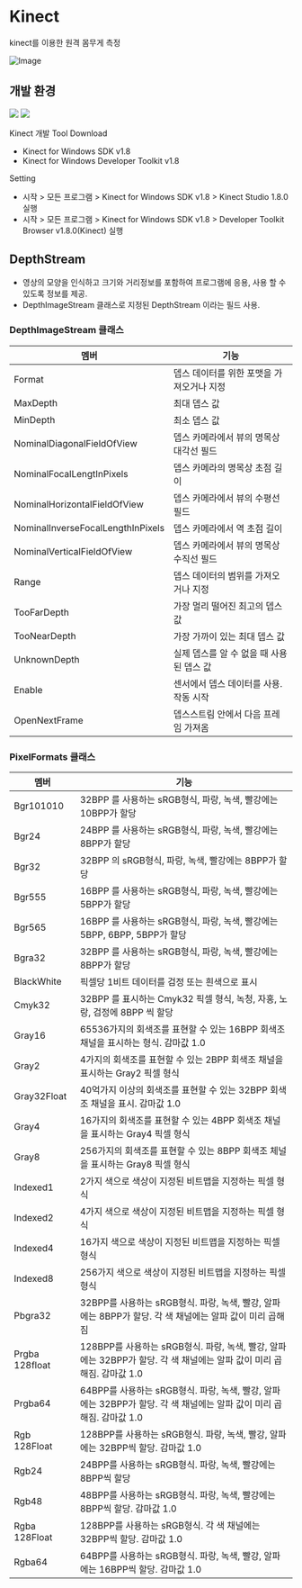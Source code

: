 # Kinect 
kinect를 이용한 원격 몸무게 측정

![Image](https://github.com/user-attachments/assets/b38e7d14-60fc-4619-b749-e27639dcd2e3)


## 개발 환경
<div>
<img src="https://img.shields.io/badge/c++-00599C?style=for-the-badge&logo=c%2B%2B&logoColor=white">
<img src="https://img.shields.io/badge/Visual Studio-3DDC84?style=flat&logo=Visual Studio&logoColor=white"/>
</div>

Kinect 개발 Tool Download
- Kinect for Windows SDK v1.8
- Kinect for Windows Developer Toolkit v1.8
  
Setting
- 시작 > 모든 프로그램 > Kinect for Windows SDK v1.8 > Kinect Studio 1.8.0 실행
- 시작 > 모든 프로그램 > Kinect for Windows SDK v1.8 > Developer Toolkit Browser v1.8.0(Kinect) 실행


## DepthStream
- 영상의 모양을 인식하고 크기와 거리정보를 포함하여 프로그램에 응용, 사용 할 수 있도록 정보를 제공.
- DepthImageStream 클래스로 지정된 DepthStream 이라는 필드 사용.


### DepthImageStream 클래스
|멤버|기능|
|--------------|---------------------|
|Format|뎁스 데이터를 위한 포맷을 가져오거나 지정|
|MaxDepth|최대 뎁스 값|
|MinDepth|최소 뎁스 값|
|NominalDiagonalFieldOfView|뎁스 카메라에서 뷰의 명목상 대각선 필드|
|NominalFocalLengtInPixels|뎁스 카메라의 명목상 초점 길이|
|NominalHorizontalFieldOfView|뎁스 카메라에서 뷰의 수평선 필드|
|NominalInverseFocalLengthInPixels|뎁스 카메라에서 역 초점 길이|
|NominalVerticalFieldOfView|뎁스 카메라에서 뷰의 명목상 수직선 필드|
|Range|뎁스 데이터의 범위를 가져오거나 지정|
|TooFarDepth|가장 멀리 떨어진 최고의 뎁스 값|
|TooNearDepth|가장 가까이 있는 최대 뎁스 값|
|UnknownDepth|실제 뎁스를 알 수 없을 때 사용된 뎁스 값|
|Enable|센서에서 뎁스 데이터를 사용. 작동 시작|
|OpenNextFrame|뎁스스트림 안에서 다음 프레임 가져옴|

### PixelFormats 클래스
|멤버|기능|
|--------------|---------------------|
|Bgr101010|32BPP 를 사용하는 sRGB형식, 파랑, 녹색, 빨강에는 10BPP가 할당|
|Bgr24|24BPP 를 사용하는 sRGB형식, 파랑, 녹색, 빨강에는 8BPP가 할당|
|Bgr32|32BPP 의 sRGB형식, 파랑, 녹색, 빨강에는 8BPP가 할당|
|Bgr555|16BPP 를 사용하는 sRGB형식, 파랑, 녹색, 빨강에는 5BPP가 할당|
|Bgr565|16BPP 를 사용하는 sRGB형식, 파랑, 녹색, 빨강에는 5BPP, 6BPP, 5BPP가 할당|
|Bgra32|32BPP 를 사용하는 sRGB형식, 파랑, 녹색, 빨강에는 8BPP가 할당|
|BlackWhite|픽셀당 1비트 데이터를 검정 또는 흰색으로 표시|
|Cmyk32|32BPP 를 표시하는 Cmyk32 픽셀 형식, 녹청, 자홍, 노랑, 검정에 8BPP 씩 할당|
|Gray16|65536가지의 회색조를 표현할 수 있는 16BPP 회색조 채널을 표시하는 형식. 감마값 1.0|
|Gray2|4가지의 회색조를 표현할 수 있는 2BPP 회색조 채널을 표시하는 Gray2 픽셀 형식|
|Gray32Float|40억가지 이상의 회색조를 표현할 수 있는 32BPP 회색조 채널을 표시. 감마값 1.0|
|Gray4|16가지의 회색조를 표현할 수 있는 4BPP 회색조 채널을 표시하는 Gray4 픽셀 형식|
|Gray8|256가지의 회색조를 표현할 수 있는 8BPP 회색조 체널을 표시하는 Gray8 픽셀 형식|
|Indexed1|2가지 색으로 색상이 지정된 비트맵을 지정하는 픽셀 형식|
|Indexed2|4가지 색으로 색상이 지정된 비트맵을 지정하는 픽셀 형식|
|Indexed4|16가지 색으로 색상이 지정된 비트맵을 지정하는 픽셀 형식|
|Indexed8|256가지 색으로 색상이 지정된 비트맵을 지정하는 픽셀 형식|
|Pbgra32|32BPP를 사용하는 sRGB형식. 파랑, 녹색, 빨강, 알파에는 8BPP가 할당. 각 색 채널에는 알파 값이 미리 곱해짐|
|Prgba 128float|128BPP를 사용하는 sRGB형식. 파랑, 녹색, 빨강, 알파에는 32BPP가 할당. 각 색 채널에는 알파 값이 미리 곱해짐. 감마값 1.0|
|Prgba64|64BPP를 사용하는 sRGB형식. 파랑, 녹색, 빨강, 알파에는 32BPP가 할당. 각 색 채널에는 알파 값이 미리 곱해짐. 감마값 1.0|
|Rgb 128Float|128BPP를 사용하는 sRGB형식. 파랑, 녹색, 빨강, 알파에는 32BPP씩 할당. 감마값 1.0|
|Rgb24|24BPP를 사용하는 sRGB형식. 파랑, 녹색, 빨강에는 8BPP씩 할당|
|Rgb48|48BPP를 사용하는 sRGB형식. 파랑, 녹색, 빨강에는 8BPP씩 할당. 감마값 1.0|
|Rgba 128Float|128BPP를 사용하는 sRGB형식. 각 색 채널에는 32BPP씩 할당. 감마값 1.0|
|Rgba64|64BPP를 사용하는 sRGB형식. 파랑, 녹색, 빨강, 알파에는 16BPP씩 할당. 감마값 1.0|
